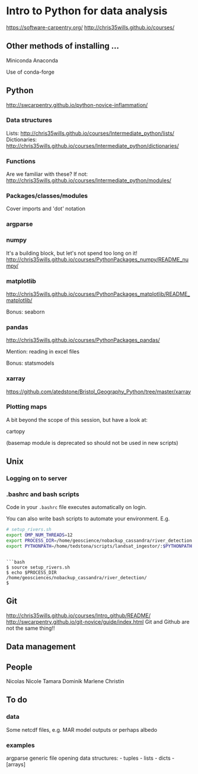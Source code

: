 # Intro to Python for data analysis

https://software-carpentry.org/
http://chris35wills.github.io/courses/


## Other methods of installing ...

Miniconda
Anaconda

Use of conda-forge



## Python

http://swcarpentry.github.io/python-novice-inflammation/

### Data structures

Lists: http://chris35wills.github.io/courses/Intermediate_python/lists/
Dictionaries: http://chris35wills.github.io/courses/Intermediate_python/dictionaries/


### Functions

Are we familiar with these? If not:
http://chris35wills.github.io/courses/Intermediate_python/modules/


### Packages/classes/modules

Cover imports and 'dot' notation


### argparse


### numpy

It's a building block, but let's not spend too long on it!
http://chris35wills.github.io/courses/PythonPackages_numpy/README_numpy/


### matplotlib

http://chris35wills.github.io/courses/PythonPackages_matplotlib/README_matplotlib/

Bonus: seaborn


### pandas

http://chris35wills.github.io/courses/PythonPackages_pandas/

Mention: reading in excel files

Bonus: statsmodels


### xarray
https://github.com/atedstone/Bristol_Geography_Python/tree/master/xarray


### Plotting maps

A bit beyond the scope of this session, but have a look at:

cartopy

(basemap module is deprecated so should not be used in new scripts)



## Unix

### Logging on to server


### .bashrc and bash scripts

Code in your `.bashrc` file executes automatically on login.

You can also write bash scripts to automate your environment. E.g.

```bash
# setup_rivers.sh
export OMP_NUM_THREADS=12
export PROCESS_DIR=/home/geoscience/nobackup_cassandra/river_detection
export PYTHONPATH=/home/tedstona/scripts/landsat_ingestor/:$PYTHONPATH
```

```

```bash
$ source setup_rivers.sh
$ echo $PROCESS_DIR
/home/geosciences/nobackup_cassandra/river_detection/
$
```



## Git

http://chris35wills.github.io/courses/Intro_github/README/
http://swcarpentry.github.io/git-novice/guide/index.html
Git and Github are not the same thing!!

## Data management


## People

Nicolas
Nicole
Tamara
Dominik
Marlene
Christin


## To do

### data

Some netcdf files, e.g. MAR model outputs or perhaps albedo

### examples

argparse
generic file opening
data structures:
    - tuples
    - lists
    - dicts
    - [arrays]